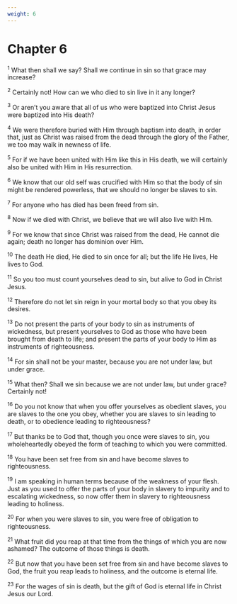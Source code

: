 ```yaml
---
weight: 6
---
```


# Chapter 6

<sup>1</sup> What then shall we say? Shall we continue in sin so that grace may increase? 

<sup>2</sup> Certainly not! How can we who died to sin live in it any longer? 

<sup>3</sup> Or aren’t you aware that all of us who were baptized into Christ Jesus were baptized into His death? 

<sup>4</sup> We were therefore buried with Him through baptism into death, in order that, just as Christ was raised from the dead through the glory of the Father, we too may walk in newness of life. 

<sup>5</sup> For if we have been united with Him like this in His death, we will certainly also be united with Him in His resurrection. 

<sup>6</sup> We know that our old self was crucified with Him so that the body of sin might be rendered powerless, that we should no longer be slaves to sin. 

<sup>7</sup> For anyone who has died has been freed from sin. 

<sup>8</sup> Now if we died with Christ, we believe that we will also live with Him. 

<sup>9</sup> For we know that since Christ was raised from the dead, He cannot die again; death no longer has dominion over Him. 

<sup>10</sup> The death He died, He died to sin once for all; but the life He lives, He lives to God. 

<sup>11</sup> So you too must count yourselves dead to sin, but alive to God in Christ Jesus. 

<sup>12</sup> Therefore do not let sin reign in your mortal body so that you obey its desires. 

<sup>13</sup> Do not present the parts of your body to sin as instruments of wickedness, but present yourselves to God as those who have been brought from death to life; and present the parts of your body to Him as instruments of righteousness. 

<sup>14</sup> For sin shall not be your master, because you are not under law, but under grace. 

<sup>15</sup> What then? Shall we sin because we are not under law, but under grace? Certainly not! 

<sup>16</sup> Do you not know that when you offer yourselves as obedient slaves, you are slaves to the one you obey, whether you are slaves to sin leading to death, or to obedience leading to righteousness? 

<sup>17</sup> But thanks be to God that, though you once were slaves to sin, you wholeheartedly obeyed the form of teaching to which you were committed. 

<sup>18</sup> You have been set free from sin and have become slaves to righteousness. 

<sup>19</sup> I am speaking in human terms because of the weakness of your flesh. Just as you used to offer the parts of your body in slavery to impurity and to escalating wickedness, so now offer them in slavery to righteousness leading to holiness. 

<sup>20</sup> For when you were slaves to sin, you were free of obligation to righteousness. 

<sup>21</sup> What fruit did you reap at that time from the things of which you are now ashamed? The outcome of those things is death. 

<sup>22</sup> But now that you have been set free from sin and have become slaves to God, the fruit you reap leads to holiness, and the outcome is eternal life. 

<sup>23</sup> For the wages of sin is death, but the gift of God is eternal life in Christ Jesus our Lord. 


